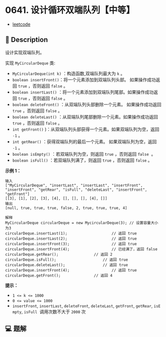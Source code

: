 # 0641. 设计循环双端队列【中等】

- [leetcode](https://leetcode.cn/problems/design-circular-deque/)

## 📝 Description

设计实现双端队列。

实现 `MyCircularDeque` 类:

- `MyCircularDeque(int k)` ：构造函数,双端队列最大为 `k` 。
- `boolean insertFront()`：将一个元素添加到双端队列头部。 如果操作成功返回 `true` ，否则返回 `false` 。
- `boolean insertLast()` ：将一个元素添加到双端队列尾部。如果操作成功返回 `true` ，否则返回 `false` 。
- `boolean deleteFront()` ：从双端队列头部删除一个元素。 如果操作成功返回 `true` ，否则返回 `false` 。
- `boolean deleteLast()` ：从双端队列尾部删除一个元素。如果操作成功返回 `true` ，否则返回 `false` 。
- `int getFront()` )：从双端队列头部获得一个元素。如果双端队列为空，返回 `-1` 。
- `int getRear()` ：获得双端队列的最后一个元素。 如果双端队列为空，返回 `-1` 。
- `boolean isEmpty()` ：若双端队列为空，则返回 `true` ，否则返回 `false`  。
- `boolean isFull()` ：若双端队列满了，则返回 `true` ，否则返回 `false` 。

**示例 1：**
```
输入
["MyCircularDeque", "insertLast", "insertLast", "insertFront", "insertFront", "getRear", "isFull", "deleteLast", "insertFront", "getFront"]
[[3], [1], [2], [3], [4], [], [], [], [4], []]
输出
[null, true, true, true, false, 2, true, true, true, 4]

解释
MyCircularDeque circularDeque = new MycircularDeque(3); // 设置容量大小为3
circularDeque.insertLast(1);			        // 返回 true
circularDeque.insertLast(2);			        // 返回 true
circularDeque.insertFront(3);			        // 返回 true
circularDeque.insertFront(4);			        // 已经满了，返回 false
circularDeque.getRear();  				// 返回 2
circularDeque.isFull();				        // 返回 true
circularDeque.deleteLast();			        // 返回 true
circularDeque.insertFront(4);			        // 返回 true
circularDeque.getFront();				// 返回 4
```
**提示：**

- `1 <= k <= 1000`
- `0 <= value <= 1000`
- `insertFront`, `insertLast`, `deleteFront`, `deleteLast`, `getFront`, `getRear`, `isEmpty`, `isFull`  调用次数不大于 `2000` 次

## 💻 题解

```

```
